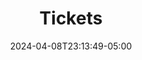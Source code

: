---
weight: 1070
title: "Tickets"
description: "Comunícate con soporte y/o califica las respuestas"
icon: "chat_bubble"
color: "primary"
date: "2024-04-08T23:13:49-05:00"
lastmod: "2024-04-08T23:13:49-05:00"
draft: false
toc: true
---